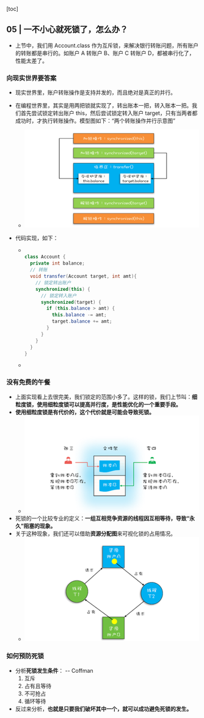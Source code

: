 [toc]

## 05 | 一不小心就死锁了，怎么办？

-   上节中，我们用 Account.class 作为互斥锁，来解决银行转账问题，所有账户的转账都是串行的。如账户 A 转账户 B、账户 C 转账户 D，都被串行化了，性能太差了。

### 向现实世界要答案

-   现实世界里，账户转账操作是支持并发的，而且绝对是真正的并行。

-   在编程世界里，其实是用两把锁就实现了，转出账本一把，转入账本一把。我们首先尝试锁定转出账户 this，然后尝试锁定转入账户 target，只有当两者都成功时，才执行转账操作。模型图如下：“两个转账操作并行示意图”

    -   ![img](imgs/cb18e672732ab76fc61d60bdf66bf855.png)

-   代码实现，如下：

    -   ```java
        
        class Account {
          private int balance;
          // 转账
          void transfer(Account target, int amt){
            // 锁定转出账户
            synchronized(this) {              
              // 锁定转入账户
              synchronized(target) {           
                if (this.balance > amt) {
                  this.balance -= amt;
                  target.balance += amt;
                }
              }
            }
          } 
        }
        ```

    -   

### 没有免费的午餐

-   上面实现看上去很完美，我们锁定的范围小多了。这样的锁，我们上节叫：**细粒度锁，使用细粒度锁可以提高并行度，是性能优化的一个重要手段。**
-   **使用细粒度锁是有代价的，这个代价就是可能会导致死锁。**
    -   ![img](imgs/f293dc0d92b7c8255bd0bc790fc2a088.png)
-   死锁的一个比较专业的定义：**一组互相竞争资源的线程因互相等待，导致“永久”阻塞的现象。**
-   关于这种现象，我们还可以借助**资源分配图**来可视化锁的占用情况。
    -   ![img](imgs/829d69c7d32c3ad1b89d89fc56017d1c.png)

### 如何预防死锁

-   分析**死锁发生条件**： -- Coffman
    1.  互斥
    2.  占有且等待
    3.  不可抢占
    4.  循环等待
-   反过来分析，**也就是只要我们破坏其中一个，就可以成功避免死锁的发生。**